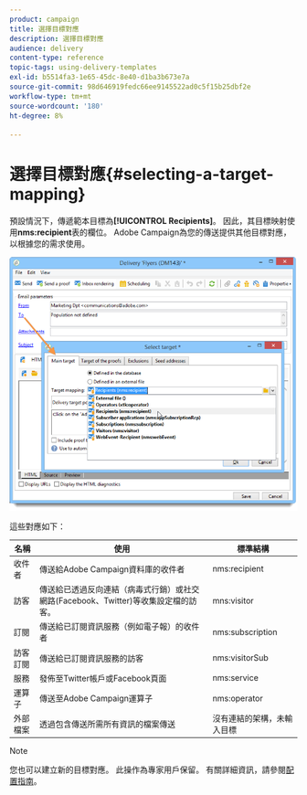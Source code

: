 ```yaml
---
product: campaign
title: 選擇目標對應
description: 選擇目標對應
audience: delivery
content-type: reference
topic-tags: using-delivery-templates
exl-id: b5514fa3-1e65-45dc-8e40-d1ba3b673e7a
source-git-commit: 98d646919fedc66ee9145522ad0c5f15b25dbf2e
workflow-type: tm+mt
source-wordcount: '180'
ht-degree: 8%

---
```


# 選擇目標對應{#selecting-a-target-mapping}

預設情況下，傳遞範本目標為&#x200B;**[!UICONTROL Recipients]**。 因此，其目標映射使用&#x200B;**nms:recipient**&#x200B;表的欄位。 Adobe Campaign為您的傳送提供其他目標對應，以根據您的需求使用。

![](assets/delivery_select_mapping.png)

這些對應如下：

| 名稱 | 使用 | 標準結構 |
|---|---|---|
| 收件者 | 傳送給Adobe Campaign資料庫的收件者 | nms:recipient |
| 訪客 | 傳送給已透過反向連結（病毒式行銷）或社交網路(Facebook、Twitter)等收集設定檔的訪客。 | mns:visitor |
| 訂閱 | 傳送給已訂閱資訊服務（例如電子報）的收件者 | nms:subscription |
| 訪客訂閱 | 傳送給已訂閱資訊服務的訪客 | nms:visitorSub |
| 服務 | 發佈至Twitter帳戶或Facebook頁面 | nms:service |
| 運算子 | 傳送至Adobe Campaign運算子 | nms:operator |
| 外部檔案 | 透過包含傳送所需所有資訊的檔案傳送 | 沒有連結的架構，未輸入目標 |

>[!NOTE]
>
>您也可以建立新的目標對應。 此操作為專家用戶保留。 有關詳細資訊，請參閱[配置指南](../../configuration/using/target-mapping.md)。
